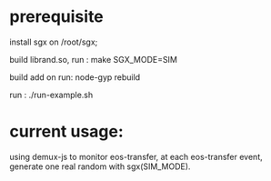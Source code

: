 # prerequisite

install sgx on /root/sgx; 

build librand.so, run : make SGX_MODE=SIM

build add on run: node-gyp rebuild

run : ./run-example.sh

# current usage:

using demux-js to monitor eos-transfer, at each eos-transfer event, generate one real random with sgx(SIM_MODE).
